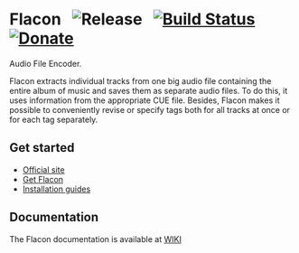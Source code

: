 Flacon      &nbsp;   ![Release](http://flacon.github.io/badge_release.svg)      &nbsp;  [![Build Status](https://api.travis-ci.org/flacon/flacon.svg)](https://travis-ci.org/flacon/flacon)      &nbsp;  [![Donate](https://img.shields.io/badge/Donate-PayPal-green.svg)](https://www.paypal.com/cgi-bin/webscr?cmd=_s-xclick&hosted_button_id=XVRVWTQL5WERG)
======

Audio File Encoder.

Flacon extracts individual tracks from one big audio file containing the entire album of music and saves them as separate audio files. To do this, it uses information from the appropriate CUE file.
Besides, Flacon makes it possible to conveniently revise or specify tags both for all tracks at once or for each tag separately.


Get started
-----------
* [Official site](https://flacon.github.io)
* [Get Flacon](https://flacon.github.io/download/)
* [Installation guides](https://github.com/flacon/flacon/wiki/How-to-build)


Documentation
-------------
The Flacon documentation is available at [WIKI](https://github.com/flacon/flacon/wiki)
